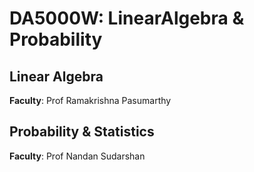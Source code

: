 # DA5000W: LinearAlgebra & Probability

## Linear Algebra

**Faculty**: Prof Ramakrishna Pasumarthy

## Probability & Statistics

**Faculty**: Prof Nandan Sudarshan
